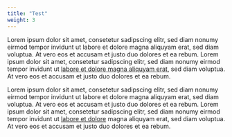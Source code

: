 ```yaml
---
title: "Test"
weight: 3
---
```


Lorem ipsum dolor sit amet, consetetur sadipscing elitr, sed diam nonumy eirmod tempor invidunt
ut labore et dolore magna aliquyam erat, sed diam voluptua. At vero eos et accusam et justo duo
dolores et ea rebum. Lorem ipsum dolor sit amet, consetetur sadipscing elitr, sed diam nonumy eirmod
tempor invidunt ut [labore et dolore magna aliquyam erat][1], sed diam voluptua. At vero eos et accusam et
justo duo dolores et ea rebum.


Lorem ipsum dolor sit amet, consetetur sadipscing elitr, sed diam nonumy eirmod tempor invidunt
ut labore et dolore magna aliquyam erat, sed diam voluptua. At vero eos et accusam et justo duo
dolores et ea rebum. Lorem ipsum dolor sit amet, consetetur sadipscing elitr, sed diam nonumy eirmod
tempor invidunt ut [labore et dolore][2] magna aliquyam erat, sed diam voluptua. At vero eos et accusam et
justo duo dolores et ea rebum.

[1]: https://www.test1.ch
[2]: https://www.test2.ch